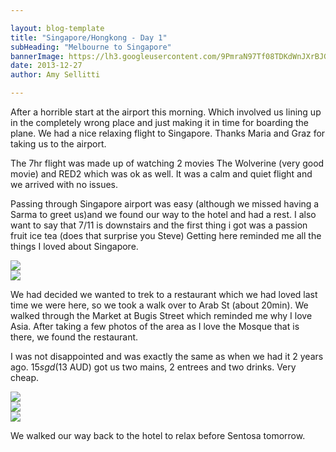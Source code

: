```yaml
---

layout: blog-template
title: "Singapore/Hongkong - Day 1"
subHeading: "Melbourne to Singapore"
bannerImage: https://lh3.googleusercontent.com/9PmraN97Tf08TDKdWnJXrBJG8LCFb7flTb_Y_FtO-rCIT8rnDIF_MKH5YNvkYtalQYZwvlw9nN1qg_Ze4g7X_nNdjKsqqrbvm4JINOTVVPW8qmWTH-I4hbLdTl51w_9JBvmHbzPveg
date: 2013-12-27
author: Amy Sellitti

---
```

After a horrible start at the airport this morning. Which involved us lining up in the completely wrong place and just making it in time for boarding the plane. We had a nice relaxing flight to Singapore. Thanks Maria and Graz for taking us to the airport. 

The 7hr flight was made up of watching 2 movies The Wolverine (very good movie) and RED2 which was ok as well. It was a calm and quiet flight and we arrived with no issues. 

Passing through Singapore airport was easy (although we missed having a Sarma to greet us)and we found our way to the hotel and had a rest. I also want to say that 7/11 is downstairs and the first thing i got was a passion fruit ice tea (does that surprise you Steve) Getting here reminded me all the things I loved about Singapore.

<div class="center-image"><img src="https://lh3.googleusercontent.com/HSDipJMO7zpXFeGSDXJzzCWVUlgN6bNWniqu0VQAIdul4oGLKvu64auSByPJwrCRrjoCvhZrNGugeesxsdqyS91DYz9YZLJRYxDSR2E9Fm7wu5LG0FtgOISdpD2sjr8dCVpzM-XdUQ" /></div>
<div class="center-image"><img src="https://lh3.googleusercontent.com/Yts2EM9QN0QfV9u8tovYcbKYcMzLMlEa1BDdZK1dqsURka7XFRNyeGaQG9U5bumvcLj6OQMrsOqby-bNLdw2wPpCgR_QypXpzPGnRiXti0ANgr64oN-gvbTFNegnwKSTO2rSIz0z1Q" /></div>

We had decided we wanted to trek to a restaurant which we had loved last time we were here, so  we took a walk over to Arab St (about 20min). We walked through the Market at Bugis Street which reminded me why I love Asia. After taking a few photos of the area as I love the Mosque that is there, we found the restaurant. 

I was not disappointed and was exactly the same as when we had it 2 years ago. $15 sgd ($13 AUD) got us two mains, 2 entrees and two drinks. Very cheap.

<div class="center-image"><img src="https://lh3.googleusercontent.com/9PmraN97Tf08TDKdWnJXrBJG8LCFb7flTb_Y_FtO-rCIT8rnDIF_MKH5YNvkYtalQYZwvlw9nN1qg_Ze4g7X_nNdjKsqqrbvm4JINOTVVPW8qmWTH-I4hbLdTl51w_9JBvmHbzPveg" /></div>
<div class="center-image"><img src="https://lh3.googleusercontent.com/HkuI6F-QWsoSZab4mecYlAa-FxxJkxT1sZc_oNB66kQn1fl8YwDDIZIN0JU0Mg3l8VaV50TnyEi8JQcc25OtTHuwP45rDFJD55zMZTA5ALvKNadzX9SFTKIdt3zF49hMvAZ6crZ6cA" /></div>
<div class="center-image"><img src="https://lh3.googleusercontent.com/5EHy_ozFqEUdX3k4M1npjVm5lepk4640i8FqGjLuqAuzU_EPlFDcbcnrT70QYC0W5px-yFPmZ4Gj1iDBzksh_l0OcEqasesi0S8bjkHsFt-yDoFAdOqY09saucD8uHHQEUY1WfUA0A" /></div>

We walked our way back to the hotel to relax before Sentosa tomorrow. 

